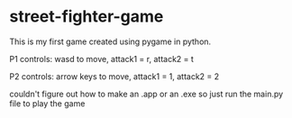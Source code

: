 # street-fighter-game

This is my first game created using pygame in python.

P1 controls: wasd to move, attack1 = r, attack2 = t


P2 controls: arrow keys to move, attack1 = 1, attack2 = 2


couldn't figure out how to make an .app or an .exe so just run the main.py file to play the game